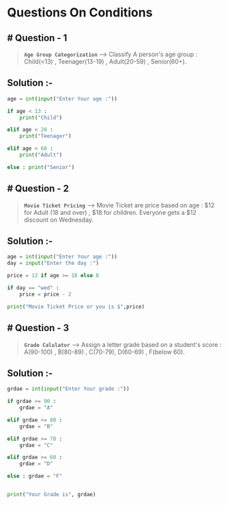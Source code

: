 # Questions On Conditions

## # Question - 1

> **`Age Group Categorization`** --> Classify A person's age group : Child(<13) , Teenager(13-19) , Adult(20-59) , Senior(60+).

## Solution :-

```py
age = int(input("Enter Your age :"))

if age < 13 :
    print("Child")

elif age < 20 :
    print("Teenager")

elif age < 60 :
    print("Adult")

else : print("Senior")
```

## # Question - 2

> **`Movie Ticket Pricing`** --> Movie Ticket are price based on age : $12 for Adult (18 and over) , $18 for children. Everyone gets a $12 discount on Wednesday.

## Solution :-
```py
age = int(input("Enter Your age :"))
day = input("Enter the day :")

price = 12 if age >= 18 else 8

if day == "wed" :
    price = price - 2

print("Movie Ticket Price or you is $",price)
```

## # Question - 3

> **`Grade Calulator`** --> Assign a letter grade based on a student's score : A(90-100) , B(80-89) , C(70-79), D(60-69) , F(below 60).

## Solution :-
``` py
grdae = int(input("Enter Your grade :"))

if grdae >= 90 :
    grdae = "A"

elif grdae >= 80 :
    grdae = "B"

elif grdae >= 70 :
    grdae = "C"

elif grdae >= 60 :
    grdae = "D"

else : grdae = "F"


print("Your Grade is", grdae)
```





























































